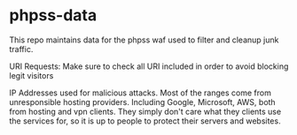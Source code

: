 # phpss-data

This repo maintains data for the phpss waf used to filter and cleanup junk traffic.




URI Requests:
Make sure to check all URI included in order to avoid blocking legit visitors


IP Addresses used for malicious attacks.
Most of the ranges come from unresponsible hosting providers. Including Google, Microsoft, AWS, both from hosting and vpn clients. 
They simply don't care what they clients use the services for, so it is up to people to protect their servers and websites.
